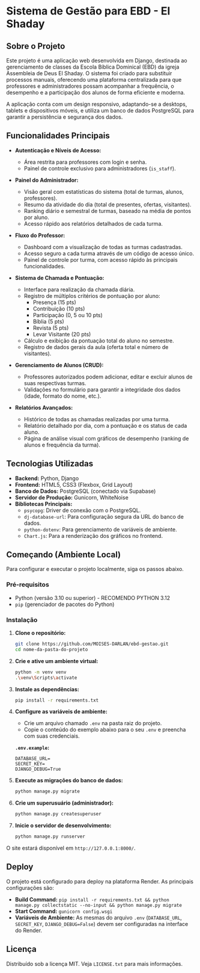 # Sistema de Gestão para EBD - El Shaday

## Sobre o Projeto

Este projeto é uma aplicação web desenvolvida em Django, destinada ao gerenciamento de classes da Escola Bíblica Dominical (EBD) da igreja Assembleia de Deus El Shaday. O sistema foi criado para substituir processos manuais, oferecendo uma plataforma centralizada para que professores e administradores possam acompanhar a frequência, o desempenho e a participação dos alunos de forma eficiente e moderna.

A aplicação conta com um design responsivo, adaptando-se a desktops, tablets e dispositivos móveis, e utiliza um banco de dados PostgreSQL para garantir a persistência e segurança dos dados.

## Funcionalidades Principais

- **Autenticação e Níveis de Acesso:**
    - Área restrita para professores com login e senha.
    - Painel de controle exclusivo para administradores (`is_staff`).

- **Painel do Administrador:**
    - Visão geral com estatísticas do sistema (total de turmas, alunos, professores).
    - Resumo da atividade do dia (total de presentes, ofertas, visitantes).
    - Ranking diário e semestral de turmas, baseado na média de pontos por aluno.
    - Acesso rápido aos relatórios detalhados de cada turma.

- **Fluxo do Professor:**
    - Dashboard com a visualização de todas as turmas cadastradas.
    - Acesso seguro a cada turma através de um código de acesso único.
    - Painel de controle por turma, com acesso rápido às principais funcionalidades.

- **Sistema de Chamada e Pontuação:**
    - Interface para realização da chamada diária.
    - Registro de múltiplos critérios de pontuação por aluno:
        - Presença (15 pts)
        - Contribuição (10 pts)
        - Participação (0, 5 ou 10 pts)
        - Bíblia (5 pts)
        - Revista (5 pts)
        - Levar Visitante (20 pts)
    - Cálculo e exibição da pontuação total do aluno no semestre.
    - Registro de dados gerais da aula (oferta total e número de visitantes).

- **Gerenciamento de Alunos (CRUD):**
    - Professores autorizados podem adicionar, editar e excluir alunos de suas respectivas turmas.
    - Validações no formulário para garantir a integridade dos dados (idade, formato do nome, etc.).

- **Relatórios Avançados:**
    - Histórico de todas as chamadas realizadas por uma turma.
    - Relatório detalhado por dia, com a pontuação e os status de cada aluno.
    - Página de análise visual com gráficos de desempenho (ranking de alunos e frequência da turma).

## Tecnologias Utilizadas

- **Backend:** Python, Django
- **Frontend:** HTML5, CSS3 (Flexbox, Grid Layout)
- **Banco de Dados:** PostgreSQL (conectado via Supabase)
- **Servidor de Produção:** Gunicorn, WhiteNoise
- **Bibliotecas Principais:**
    - `psycopg`: Driver de conexão com o PostgreSQL.
    - `dj-database-url`: Para configuração segura da URL do banco de dados.
    - `python-dotenv`: Para gerenciamento de variáveis de ambiente.
    - `Chart.js`: Para a renderização dos gráficos no frontend.

## Começando (Ambiente Local)

Para configurar e executar o projeto localmente, siga os passos abaixo.

### Pré-requisitos

- Python (versão 3.10 ou superior) - RECOMENDO PYTHON 3.12
- `pip` (gerenciador de pacotes do Python)

### Instalação

1.  **Clone o repositório:**
    ```bash
    git clone https://github.com/MOISES-DARLAN/ebd-gestao.git
    cd nome-da-pasta-do-projeto
    ```

2.  **Crie e ative um ambiente virtual:**
    ```bash
    python -m venv venv
    .\venv\Scripts\activate
    ```

3.  **Instale as dependências:**
    ```bash
    pip install -r requirements.txt
    ```

4.  **Configure as variáveis de ambiente:**
    - Crie um arquivo chamado `.env` na pasta raiz do projeto.
    - Copie o conteúdo do exemplo abaixo para o seu `.env` e preencha com suas credenciais.

    **`.env.example`:**
    ```
    DATABASE_URL=
    SECRET_KEY=
    DJANGO_DEBUG=True
    ```

5.  **Execute as migrações do banco de dados:**
    ```bash
    python manage.py migrate
    ```

6.  **Crie um superusuário (administrador):**
    ```bash
    python manage.py createsuperuser
    ```

7.  **Inicie o servidor de desenvolvimento:**
    ```bash
    python manage.py runserver
    ```

O site estará disponível em `http://127.0.0.1:8000/`.

## Deploy

O projeto está configurado para deploy na plataforma Render. As principais configurações são:

- **Build Command:** `pip install -r requirements.txt && python manage.py collectstatic --no-input && python manage.py migrate`
- **Start Command:** `gunicorn config.wsgi`
- **Variáveis de Ambiente:** As mesmas do arquivo `.env` (`DATABASE_URL`, `SECRET_KEY`, `DJANGO_DEBUG=False`) devem ser configuradas na interface do Render.

## Licença

Distribuído sob a licença MIT. Veja `LICENSE.txt` para mais informações.
